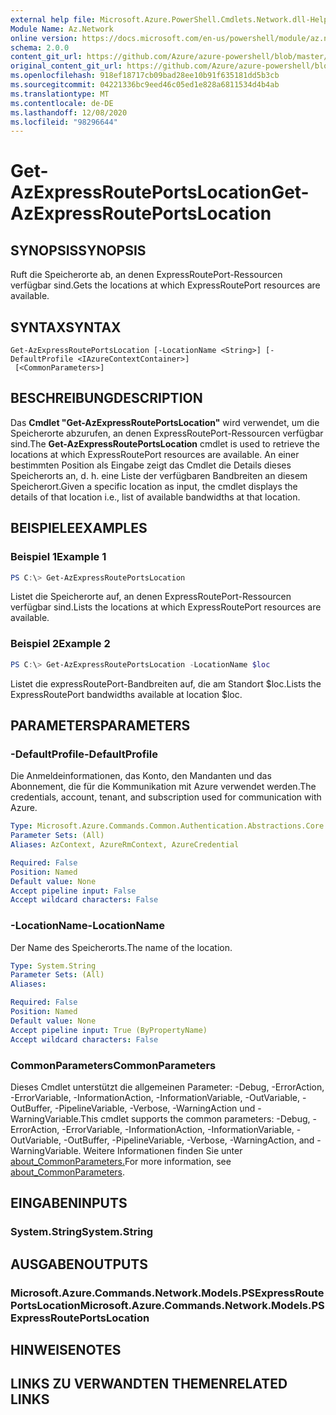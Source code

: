 ```yaml
---
external help file: Microsoft.Azure.PowerShell.Cmdlets.Network.dll-Help.xml
Module Name: Az.Network
online version: https://docs.microsoft.com/en-us/powershell/module/az.network/get-azexpressrouteportslocation
schema: 2.0.0
content_git_url: https://github.com/Azure/azure-powershell/blob/master/src/Network/Network/help/Get-AzExpressRoutePortsLocation.md
original_content_git_url: https://github.com/Azure/azure-powershell/blob/master/src/Network/Network/help/Get-AzExpressRoutePortsLocation.md
ms.openlocfilehash: 918ef18717cb09bad28ee10b91f635181dd5b3cb
ms.sourcegitcommit: 04221336bc9eed46c05ed1e828a6811534d4b4ab
ms.translationtype: MT
ms.contentlocale: de-DE
ms.lasthandoff: 12/08/2020
ms.locfileid: "98296644"
---
```

# <span data-ttu-id="32580-101">Get-AzExpressRoutePortsLocation</span><span class="sxs-lookup"><span data-stu-id="32580-101">Get-AzExpressRoutePortsLocation</span></span>

## <span data-ttu-id="32580-102">SYNOPSIS</span><span class="sxs-lookup"><span data-stu-id="32580-102">SYNOPSIS</span></span>
<span data-ttu-id="32580-103">Ruft die Speicherorte ab, an denen ExpressRoutePort-Ressourcen verfügbar sind.</span><span class="sxs-lookup"><span data-stu-id="32580-103">Gets the locations at which ExpressRoutePort resources are available.</span></span>

## <span data-ttu-id="32580-104">SYNTAX</span><span class="sxs-lookup"><span data-stu-id="32580-104">SYNTAX</span></span>

```
Get-AzExpressRoutePortsLocation [-LocationName <String>] [-DefaultProfile <IAzureContextContainer>]
 [<CommonParameters>]
```

## <span data-ttu-id="32580-105">BESCHREIBUNG</span><span class="sxs-lookup"><span data-stu-id="32580-105">DESCRIPTION</span></span>
<span data-ttu-id="32580-106">Das **Cmdlet "Get-AzExpressRoutePortsLocation"** wird verwendet, um die Speicherorte abzurufen, an denen ExpressRoutePort-Ressourcen verfügbar sind.</span><span class="sxs-lookup"><span data-stu-id="32580-106">The **Get-AzExpressRoutePortsLocation** cmdlet is used to retrieve the locations at which ExpressRoutePort resources are available.</span></span> <span data-ttu-id="32580-107">An einer bestimmten Position als Eingabe zeigt das Cmdlet die Details dieses Speicherorts an, d. h. eine Liste der verfügbaren Bandbreiten an diesem Speicherort.</span><span class="sxs-lookup"><span data-stu-id="32580-107">Given a specific location as input, the cmdlet displays the details of that location i.e., list of available bandwidths at that location.</span></span>

## <span data-ttu-id="32580-108">BEISPIELE</span><span class="sxs-lookup"><span data-stu-id="32580-108">EXAMPLES</span></span>

### <span data-ttu-id="32580-109">Beispiel 1</span><span class="sxs-lookup"><span data-stu-id="32580-109">Example 1</span></span>
```powershell
PS C:\> Get-AzExpressRoutePortsLocation
```

<span data-ttu-id="32580-110">Listet die Speicherorte auf, an denen ExpressRoutePort-Ressourcen verfügbar sind.</span><span class="sxs-lookup"><span data-stu-id="32580-110">Lists the locations at which ExpressRoutePort resources are available.</span></span>

### <span data-ttu-id="32580-111">Beispiel 2</span><span class="sxs-lookup"><span data-stu-id="32580-111">Example 2</span></span>
```powershell
PS C:\> Get-AzExpressRoutePortsLocation -LocationName $loc
```

<span data-ttu-id="32580-112">Listet die expressRoutePort-Bandbreiten auf, die am Standort $loc.</span><span class="sxs-lookup"><span data-stu-id="32580-112">Lists the ExpressRoutePort bandwidths available at location $loc.</span></span>

## <span data-ttu-id="32580-113">PARAMETERS</span><span class="sxs-lookup"><span data-stu-id="32580-113">PARAMETERS</span></span>

### <span data-ttu-id="32580-114">-DefaultProfile</span><span class="sxs-lookup"><span data-stu-id="32580-114">-DefaultProfile</span></span>
<span data-ttu-id="32580-115">Die Anmeldeinformationen, das Konto, den Mandanten und das Abonnement, die für die Kommunikation mit Azure verwendet werden.</span><span class="sxs-lookup"><span data-stu-id="32580-115">The credentials, account, tenant, and subscription used for communication with Azure.</span></span>

```yaml
Type: Microsoft.Azure.Commands.Common.Authentication.Abstractions.Core.IAzureContextContainer
Parameter Sets: (All)
Aliases: AzContext, AzureRmContext, AzureCredential

Required: False
Position: Named
Default value: None
Accept pipeline input: False
Accept wildcard characters: False
```

### <span data-ttu-id="32580-116">-LocationName</span><span class="sxs-lookup"><span data-stu-id="32580-116">-LocationName</span></span>
<span data-ttu-id="32580-117">Der Name des Speicherorts.</span><span class="sxs-lookup"><span data-stu-id="32580-117">The name of the location.</span></span>

```yaml
Type: System.String
Parameter Sets: (All)
Aliases:

Required: False
Position: Named
Default value: None
Accept pipeline input: True (ByPropertyName)
Accept wildcard characters: False
```

### <span data-ttu-id="32580-118">CommonParameters</span><span class="sxs-lookup"><span data-stu-id="32580-118">CommonParameters</span></span>
<span data-ttu-id="32580-119">Dieses Cmdlet unterstützt die allgemeinen Parameter: -Debug, -ErrorAction, -ErrorVariable, -InformationAction, -InformationVariable, -OutVariable, -OutBuffer, -PipelineVariable, -Verbose, -WarningAction und -WarningVariable.</span><span class="sxs-lookup"><span data-stu-id="32580-119">This cmdlet supports the common parameters: -Debug, -ErrorAction, -ErrorVariable, -InformationAction, -InformationVariable, -OutVariable, -OutBuffer, -PipelineVariable, -Verbose, -WarningAction, and -WarningVariable.</span></span> <span data-ttu-id="32580-120">Weitere Informationen finden Sie unter [about_CommonParameters.](http://go.microsoft.com/fwlink/?LinkID=113216)</span><span class="sxs-lookup"><span data-stu-id="32580-120">For more information, see [about_CommonParameters](http://go.microsoft.com/fwlink/?LinkID=113216).</span></span>

## <span data-ttu-id="32580-121">EINGABEN</span><span class="sxs-lookup"><span data-stu-id="32580-121">INPUTS</span></span>

### <span data-ttu-id="32580-122">System.String</span><span class="sxs-lookup"><span data-stu-id="32580-122">System.String</span></span>

## <span data-ttu-id="32580-123">AUSGABEN</span><span class="sxs-lookup"><span data-stu-id="32580-123">OUTPUTS</span></span>

### <span data-ttu-id="32580-124">Microsoft.Azure.Commands.Network.Models.PSExpressRoutePortsLocation</span><span class="sxs-lookup"><span data-stu-id="32580-124">Microsoft.Azure.Commands.Network.Models.PSExpressRoutePortsLocation</span></span>

## <span data-ttu-id="32580-125">HINWEISE</span><span class="sxs-lookup"><span data-stu-id="32580-125">NOTES</span></span>

## <span data-ttu-id="32580-126">LINKS ZU VERWANDTEN THEMEN</span><span class="sxs-lookup"><span data-stu-id="32580-126">RELATED LINKS</span></span>
